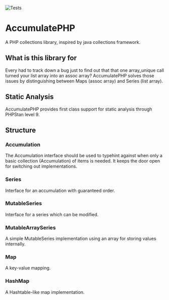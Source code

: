 ![Tests](https://github.com/N-Silbernagel/AccumulatePHP/actions/workflows/test.yml/badge.svg)

# AccumulatePHP
A PHP collections library, inspired by java collections framework.

## What is this library for
Every had to track down a bug just to find out that that one array_unique call turned your list array into an assoc array? AccumulatePHP solves those issues by distinguishing between Maps (assoc array) and Series (list array).  

## Static Analysis
AccumulatePHP provides first class support for static analysis through PHPStan level 9.

## Structure
### Accumulation
The Accumulation interface should be used to typehint against when only a basic collection (Accumulation) of items is needed. It keeps the door open for switching out implementations.

### Series
Interface for an accumulation with guaranteed order.

### MutableSeries
Interface for a series which can be modified.

### MutableArraySeries
A simple MutableSeries implementation using an array for storing values internally.

### Map
A key-value mapping.

### HashMap
A Hashtable-like map implementation.
